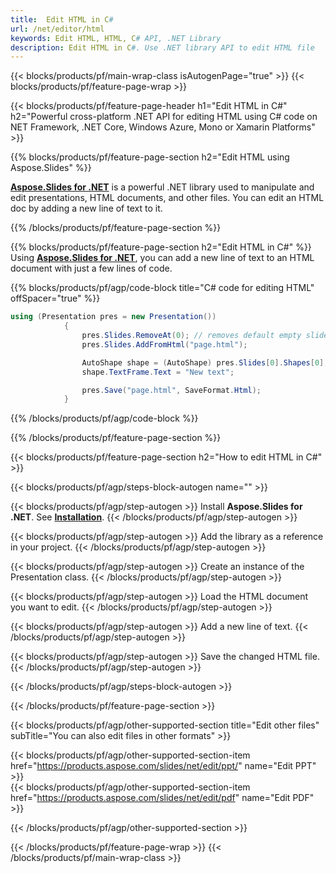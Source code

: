 ```yaml
---
title:  Edit HTML in C#
url: /net/editor/html
keywords: Edit HTML, HTML, C# API, .NET Library
description: Edit HTML in C#. Use .NET library API to edit HTML file
---
```


{{< blocks/products/pf/main-wrap-class isAutogenPage="true" >}}
{{< blocks/products/pf/feature-page-wrap >}}

{{< blocks/products/pf/feature-page-header h1="Edit HTML in C#" h2="Powerful cross-platform .NET API for editing HTML using C# code on NET Framework, .NET Core, Windows Azure, Mono or Xamarin Platforms" >}}

{{% blocks/products/pf/feature-page-section h2="Edit HTML using Aspose.Slides" %}}

[**Aspose.Slides for .NET**](https://products.aspose.com/slides/net/) is a powerful .NET library used to manipulate and edit presentations, HTML documents, and other files. You can edit an HTML doc by adding a new line of text to it. 

{{% /blocks/products/pf/feature-page-section %}}




{{% blocks/products/pf/feature-page-section  h2="Edit HTML in C#" %}}
Using [**Aspose.Slides for .NET**](https://products.aspose.com/slides/net/), you can add a new line of text to an HTML document with just a few lines of code.

{{% blocks/products/pf/agp/code-block title="C# code for editing HTML" offSpacer="true" %}}
```cs
using (Presentation pres = new Presentation())
            {
                pres.Slides.RemoveAt(0); // removes default empty slide
                pres.Slides.AddFromHtml("page.html");

                AutoShape shape = (AutoShape) pres.Slides[0].Shapes[0];
                shape.TextFrame.Text = "New text";

                pres.Save("page.html", SaveFormat.Html);
            }
```
{{% /blocks/products/pf/agp/code-block %}}

{{% /blocks/products/pf/feature-page-section %}}




{{< blocks/products/pf/feature-page-section  h2="How to edit HTML in C#" >}}


{{< blocks/products/pf/agp/steps-block-autogen name="" >}}


{{< blocks/products/pf/agp/step-autogen >}}
Install **Aspose.Slides for .NET**. See [**Installation**](https://docs.aspose.com/slides/net/installation/).
{{< /blocks/products/pf/agp/step-autogen >}}

{{< blocks/products/pf/agp/step-autogen >}}
Add the library as a reference in your project.
{{< /blocks/products/pf/agp/step-autogen >}}

{{< blocks/products/pf/agp/step-autogen >}}
Create an instance of the Presentation class.
{{< /blocks/products/pf/agp/step-autogen >}}

{{< blocks/products/pf/agp/step-autogen >}}
Load the HTML document you want to edit.
{{< /blocks/products/pf/agp/step-autogen >}}

{{< blocks/products/pf/agp/step-autogen >}}
Add a new line of text.
{{< /blocks/products/pf/agp/step-autogen >}}

{{< blocks/products/pf/agp/step-autogen >}}
Save the changed HTML file.
{{< /blocks/products/pf/agp/step-autogen >}}


{{< /blocks/products/pf/agp/steps-block-autogen >}}


{{< /blocks/products/pf/feature-page-section >}}




{{< blocks/products/pf/agp/other-supported-section title="Edit other files" subTitle="You can also edit files in other formats" >}}

{{< blocks/products/pf/agp/other-supported-section-item href="https://products.aspose.com/slides/net/edit/ppt/" name="Edit PPT" >}}    
{{< blocks/products/pf/agp/other-supported-section-item href="https://products.aspose.com/slides/net/edit/pdf" name="Edit PDF" >}}  



{{< /blocks/products/pf/agp/other-supported-section >}}

{{< /blocks/products/pf/feature-page-wrap >}}
{{< /blocks/products/pf/main-wrap-class >}}